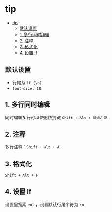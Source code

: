 # tip

- [tip](#tip)
  - [默认设置](#默认设置)
  - [1. 多行同时编辑](#1-多行同时编辑)
  - [2. 注释](#2-注释)
  - [3. 格式化](#3-格式化)
  - [4. 设置 lf](#4-设置-lf)

## 默认设置

- 行尾为 `lf`（`\n`）
- `font-size: 18`

## 1. 多行同时编辑

同时编辑多行可以使用快捷键 `Shift + Alt + 鼠标左键`

## 2. 注释

多行注释：`Shift + Alt + A`

## 3. 格式化

`Shift + Alt + F`

## 4. 设置 lf

设置里搜索 `eol` ，设置默认行尾字符为 `\n`